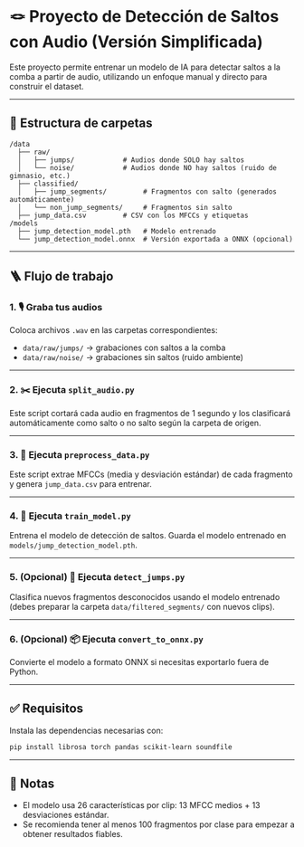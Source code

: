 # 🪢 Proyecto de Detección de Saltos con Audio (Versión Simplificada)

Este proyecto permite entrenar un modelo de IA para detectar saltos a la comba a partir de audio, utilizando un enfoque manual y directo para construir el dataset.

---

## 📁 Estructura de carpetas

```
/data
  ├── raw/
  │   ├── jumps/            # Audios donde SOLO hay saltos
  │   └── noise/            # Audios donde NO hay saltos (ruido de gimnasio, etc.)
  ├── classified/
  │   ├── jump_segments/         # Fragmentos con salto (generados automáticamente)
  │   └── non_jump_segments/     # Fragmentos sin salto
  ├── jump_data.csv         # CSV con los MFCCs y etiquetas
/models
  ├── jump_detection_model.pth   # Modelo entrenado
  └── jump_detection_model.onnx  # Versión exportada a ONNX (opcional)
```

---

## 🪜 Flujo de trabajo

### 1. 🎙️ Graba tus audios
Coloca archivos `.wav` en las carpetas correspondientes:
- `data/raw/jumps/` → grabaciones con saltos a la comba
- `data/raw/noise/` → grabaciones sin saltos (ruido ambiente)

---

### 2. ✂️ Ejecuta `split_audio.py`
Este script cortará cada audio en fragmentos de 1 segundo y los clasificará automáticamente como salto o no salto según la carpeta de origen.

---

### 3. 🧠 Ejecuta `preprocess_data.py`
Este script extrae MFCCs (media y desviación estándar) de cada fragmento y genera `jump_data.csv` para entrenar.

---

### 4. 🔬 Ejecuta `train_model.py`
Entrena el modelo de detección de saltos. Guarda el modelo entrenado en `models/jump_detection_model.pth`.

---

### 5. (Opcional) 🤖 Ejecuta `detect_jumps.py`
Clasifica nuevos fragmentos desconocidos usando el modelo entrenado (debes preparar la carpeta `data/filtered_segments/` con nuevos clips).

---

### 6. (Opcional) 📦 Ejecuta `convert_to_onnx.py`
Convierte el modelo a formato ONNX si necesitas exportarlo fuera de Python.

---

## ✅ Requisitos

Instala las dependencias necesarias con:

```bash
pip install librosa torch pandas scikit-learn soundfile
```

---

## 📌 Notas

- El modelo usa 26 características por clip: 13 MFCC medios + 13 desviaciones estándar.
- Se recomienda tener al menos 100 fragmentos por clase para empezar a obtener resultados fiables.